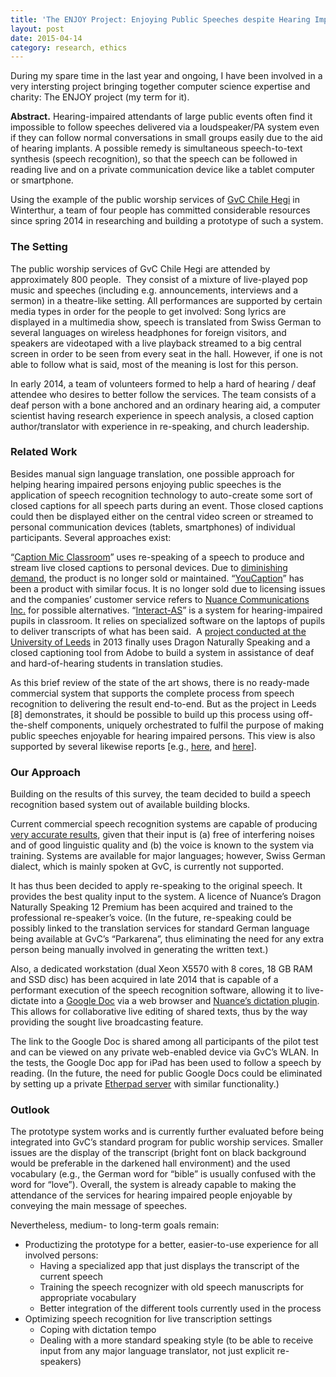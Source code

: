 ```yaml
---
title: 'The ENJOY Project: Enjoying Public Speeches despite Hearing Impairment'
layout: post
date: 2015-04-14
category: research, ethics
---
```


During my spare time in the last year and ongoing, I have been involved in a very intersting project bringing together computer science expertise and charity: The ENJOY project (my term for it).

**Abstract.** Hearing-impaired attendants of large public events often find it impossible to follow speeches delivered via a loudspeaker/PA system even if they can follow normal conversations in small groups easily due to the aid of hearing implants. A possible remedy is simultaneous speech-to-text synthesis (speech recognition), so that the speech can be followed in reading live and on a private communication device like a tablet computer or smartphone.

Using the example of the public worship services of <a href="http://www.gvc-winterthur.ch" target="_blank">GvC Chile Hegi</a> in Winterthur, a team of four people has committed considerable resources since spring 2014 in researching and building a prototype of such a system.<!--more-->

### The Setting

The public worship services of GvC Chile Hegi are attended by approximately 800 people.  They consist of a mixture of live-played pop music and speeches (including e.g. announcements, interviews and a sermon) in a theatre-like setting. All performances are supported by certain media types in order for the people to get involved: Song lyrics are displayed in a multimedia show, speech is translated from Swiss German to several languages on wireless headphones for foreign visitors, and speakers are videotaped with a live playback streamed to a big central screen in order to be seen from every seat in the hall. However, if one is not able to follow what is said, most of the meaning is lost for this person.

In early 2014, a team of volunteers formed to help a hard of hearing / deaf attendee who desires to better follow the services. The team consists of a deaf person with a bone anchored and an ordinary hearing aid, a computer scientist having research experience in speech analysis, a closed caption author/translator with experience in re-speaking, and church leadership.

### Related Work

Besides manual sign language translation, one possible approach for helping hearing impaired persons enjoying public speeches is the application of speech recognition technology to auto-create some sort of closed captions for all speech parts during an event. Those closed captions could then be displayed either on the central video screen or streamed to personal communication devices (tablets, smartphones) of individual participants. Several approaches exist:

“<a href="http://www.mhsa.us/mhsa_cm.html" target="_blank">Caption Mic Classroom</a>” uses re-speaking of a speech to produce and stream live closed captions to personal devices. Due to <a href="http://www.mhsa.us/index.html#" target="_blank">diminishing demand</a>, the product is no longer sold or maintained. “<a href="http://www.cpcweb.com/brochures/youcaption_brochure.pdf" target="_blank">YouCaption</a>” has been a product with similar focus. It is no longer sold due to licensing issues and the companies’ customer service refers to <a href="http://www.nuance.com/index.htm" target="_blank">Nuance Communications Inc.</a> for possible alternatives. “<a href="http://successforkidswithhearingloss.com/interact-as" target="_blank">Interact-AS</a>” is a system for hearing-impaired pupils in classroom. It relies on specialized software on the laptops of pupils to deliver transcripts of what has been said.  A <a href="http://elearningbakery.com/lecture-capture-captioning-adobe-connect/#sthash.wE9sBEh0.dpbs" target="_blank">project conducted at the University of Leeds</a> in 2013 finally uses Dragon Naturally Speaking and a closed captioning tool from Adobe to build a system in assistance of deaf and hard-of-hearing students in translation studies.

As this brief review of the state of the art shows, there is no ready-made commercial system that supports the complete process from speech recognition to delivering the result end-to-end. But as the project in Leeds [8] demonstrates, it should be possible to build up this process using off-the-shelf components, uniquely orchestrated to fulfil the purpose of making public speeches enjoyable for hearing impaired persons. This view is also supported by several likewise reports [e.g., <a href="http://livecaptioningwithdragon.edublogs.org/" target="_blank">here</a>, and <a href="http://www.ngtvoice.com/services/assistive/transcription.htm" target="_blank">here</a>].

### Our Approach

Building on the results of this survey, the team decided to build a speech recognition based system out of available building blocks.

Current commercial speech recognition systems are capable of producing <a href="http://www.trustedreviews.com/nuance-dragon-naturallyspeaking-12-review-performance-and-issues-page-2" target="_blank">very accurate results</a>, given that their input is (a) free of interfering noises and of good linguistic quality and (b) the voice is known to the system via training. Systems are available for major languages; however, Swiss German dialect, which is mainly spoken at GvC, is currently not supported.

It has thus been decided to apply re-speaking to the original speech. It provides the best quality input to the system. A licence of Nuance’s Dragon Naturally Speaking 12 Premium has been acquired and trained to the professional re-speaker’s voice. (In the future, re-speaking could be possibly linked to the translation services for standard German language being available at GvC’s “Parkarena”, thus eliminating the need for any extra person being manually involved in generating the written text.)

Also, a dedicated workstation (dual Xeon X5570 with 8 cores, 18 GB RAM and SSD disc) has been acquired in late 2014 that is capable of a performant execution of the speech recognition software, allowing it to live-dictate into a <a href="https://docs.google.com/" target="_blank">Google Doc</a> via a web browser and <a href="http://www.nuance.com/extensions/index.htm" target="_blank">Nuance’s dictation plugin</a>. This allows for collaborative live editing of shared texts, thus by the way providing the sought live broadcasting feature.

The link to the Google Doc is shared among all participants of the pilot test and can be viewed on any private web-enabled device via GvC’s WLAN. In the tests, the Google Doc app for iPad has been used to follow a speech by reading. (In the future, the need for public Google Docs could be eliminated by setting up a private <a href="http://etherpad.org/" target="_blank">Etherpad server</a> with similar functionality.)

### Outlook

The prototype system works and is currently further evaluated before being integrated into GvC’s standard program for public worship services. Smaller issues are the display of the transcript (bright font on black background would be preferable in the darkened hall environment) and the used vocabulary (e.g., the German word for “bible” is usually confused with the word for “love”). Overall, the system is already capable to making the attendance of the services for hearing impaired people enjoyable by conveying the main message of speeches.

Nevertheless, medium- to long-term goals remain:

  * Productizing the prototype for a better, easier-to-use experience for all involved persons: 
      * Having a specialized app that just displays the transcript of the current speech
      * Training the speech recognizer with old speech manuscripts for appropriate vocabulary
      * Better integration of the different tools currently used in the process
  * Optimizing speech recognition for live transcription settings 
      * Coping with dictation tempo
      * Dealing with a more standard speaking style (to be able to receive input from any major language translator, not just explicit re-speakers)
